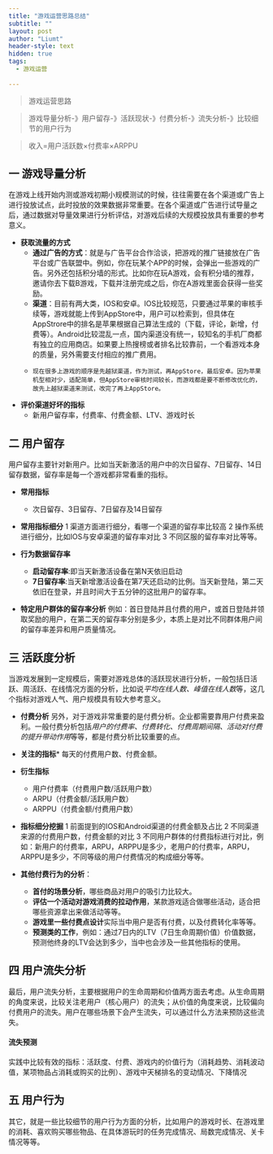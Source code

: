 ```yaml
---
title: "游戏运营思路总结"
subtitle: ""
layout: post
author: "Liumt"
header-style: text
hidden: true
tags:
  - 游戏运营
  
---
```

>游戏运营思路

>游戏导量分析-》用户留存-》活跃现状-》付费分析-》流失分析-》比较细节的用户行为

>收入=用户活跃数×付费率×ARPPU


## 一 游戏导量分析
在游戏上线开始内测或游戏初期小规模测试的时候，往往需要在各个渠道或广告上进行投放试点，此时投放的效果数据非常重要。在各个渠道或广告进行试导量之后，通过数据对导量效果进行分析评估，对游戏后续的大规模投放具有重要的参考意义。

+ **获取流量的方式**
  + **通过广告的方式**：就是与广告平台合作洽谈，把游戏的推广链接放在广告平台或广告联盟中。例如，你在玩某个APP的时候，会弹出一些游戏的广告。另外还包括积分墙的形式。比如你在玩A游戏，会有积分墙的推荐，邀请你去下载B游戏，下载并注册完成之后，你在A游戏里面会获得一些奖励。
  + **渠道**：目前有两大类，IOS和安卓。IOS比较规范，只要通过苹果的审核手续等，游戏就能上传到AppStore中，用户可以检索到，但具体在AppStrore中的排名是苹果根据自己算法生成的（下载，评论，新增，付费等）。Android比较混乱一点，国内渠道没有统一，较知名的手机厂商都有独立的应用商店。如果要上热搜榜或者排名比较靠前，一个看游戏本身的质量，另外需要支付相应的推广费用。
  +     现在很多上游戏的顺序是先越狱渠道，作为测试，再AppStore，最后安卓。因为苹果机型相对少，适配简单，但AppStore审核时间较长，而游戏都是要不断修改优化的，故先上越狱渠道来测试，改完了再上AppStore。

+ **评价渠道好坏的指标**
  + 新用户留存率，付费率、付费金额、LTV、游戏时长


## 二 用户留存
用户留存主要针对新用户。比如当天新激活的用户中的次日留存、7日留存、14日留存数据，留存率是每一个游戏都非常看重的指标。

+ **常用指标**
	+ 次日留存、3日留存、7日留存及14日留存

+ **常用指标细分**
	1 渠道方面进行细分，看哪一个渠道的留存率比较高
	2 操作系统进行细分，比如IOS与安卓渠道的留存率对比
	3 不同区服的留存率对比等等。

+ **行为数据留存率**
	+ **启动留存率**:即当天新激活设备在第N天依旧启动
	+ **7日留存率**:当天新增激活设备在第7天还启动的比例。当天新登陆，第二天依旧在登录，并且时间大于五分钟的这批用户的留存率。

+ **特定用户群体的留存率分析**
例如：首日登陆并且付费的用户，或首日登陆并领取奖励的用户，在第二天的留存率分别是多少，本质上是对比不同群体用户间的留存率差异和用户质量情况。


## 三 活跃度分析
当游戏发展到一定规模后，需要对游戏总体的活跃现状进行分析，一般包括日活跃、周活跃、在线情况方面的分析，比如说*平均在线人数、峰值在线人数*等，这几个指标对游戏人气、用户规模具有较大参考意义。

+ **付费分析** 
另外，对于游戏非常重要的是付费分析。企业都需要靠用户付费来盈利。一般付费分析包括*用户的付费率、付费转化、付费周期间隔、活动对付费的提升带动作用*等等，都是付费分析比较重要的点。

+ **关注的指标***
每天的付费用户数、付费金额。

+ **衍生指标**
	+ 用户付费率（付费用户数/活跃用户数）
	+ ARPU（付费金额/活跃用户数）
	+ ARPPU（付费金额/付费用户数）

+ **指标细分挖掘**
	1 前面提到的IOS和Android渠道的付费金额及占比
	2 不同渠道来源的付费用户数，付费金额的对比
	3 不同用户群体的付费指标进行对比，例如：新用户的付费率，ARPU，ARPPU是多少，老用户的付费率，ARPU，ARPPU是多少，不同等级的用户付费情况的构成细分等等。

+ **其他付费行为的分析**：

	+ **首付的场景分析**，哪些商品对用户的吸引力比较大。
	+ **评估一个活动对游戏消费的拉动作用**，某款游戏适合做哪些活动，适合把哪些资源拿出来做活动等等。
	+ **游戏里一些付费点设计**实际当中用户是否有付费，以及付费转化率等等。
	+ **预测类的工作**，例如：通过7日内的LTV（7日生命周期价值）价值数据，预测他终身的LTV会达到多少，当中也会涉及一些其他指标的使用。


## 四 用户流失分析
最后，用户流失分析，主要根据用户的生命周期和价值两方面去考虑。从生命周期的角度来说，比较关注老用户（核心用户）的流失；从价值的角度来说，比较偏向付费用户的流失。用户在哪些场景下会产生流失，可以通过什么方法来预防这些流失。

#### 流失预测
  实践中比较有效的指标：活跃度、付费、游戏内的价值行为（消耗趋势、消耗波动值，某项物品占消耗或购买的比例）、游戏中天梯排名的变动情况、下降情况


## 五 用户行为
其它，就是一些比较细节的用户行为方面的分析，比如用户的游戏时长、在游戏里的消耗、喜欢购买哪些物品、在具体游玩时的任务完成情况、局数完成情况、关卡情况等等。

